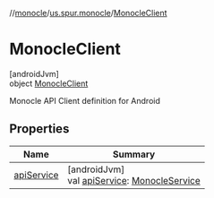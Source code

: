 //[monocle](../../../index.md)/[us.spur.monocle](../index.md)/[MonocleClient](index.md)

# MonocleClient

[androidJvm]\
object [MonocleClient](index.md)

Monocle API Client definition for Android

## Properties

| Name | Summary |
|---|---|
| [apiService](api-service.md) | [androidJvm]<br>val [apiService](api-service.md): [MonocleService](../-monocle-service/index.md) |
